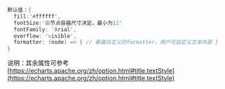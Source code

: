 ```d
默认值：{
  fill:'#ffffff',
  fontSize:'由节点容器尺寸决定，最小为12'
  fontFamily: 'Arial',
  overflow: 'visible',
  formatter: (node) => { // 暴露自定义的formatter，用户可自定义文本内容 }
}
```

说明：其余属性可参考 [https://echarts.apache.org/zh/option.html#title.textStyle](https://echarts.apache.org/zh/option.html#title.textStyle)
